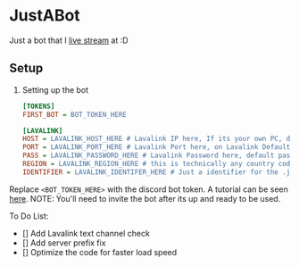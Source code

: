 # JustABot
 Just a bot that I [live stream](https://twitch.tv/dmnight6) at :D

## Setup
1. Setting up the bot
    ```ini
    [TOKENS]
    FIRST_BOT = BOT_TOKEN_HERE

    [LAVALINK]
    HOST = LAVALINK_HOST_HERE # Lavalink IP here, If its your own PC, do 0.0.0.0
    PORT = LAVALINK_PORT_HERE # Lavalink Port here, on Lavalink Default config (yml), its 2333
    PASS = LAVALINK_PASSWORD_HERE # Lavalink Password here, default pass in lavalink, its 'youshallnotpass'
    REGION = LAVALINK_REGION_HERE # this is technically any country code do 'eu' for better performance (meybe, idk.)
    IDENTIFIER = LAVALINK_IDENTIFER_HERE # Just a identifier for the .jar  logging, pretty much just put any name you want.
    ```
Replace `<BOT_TOKEN_HERE>` with the discord bot token. A tutorial can be seen [here](https://www.youtube.com/watch?v=j_sD9udZnCk).
NOTE: You'll need to invite the bot after its up and ready to be used.

To Do List:
- [] Add Lavalink text channel check
- [] Add server prefix fix
- [] Optimize the code for faster load speed